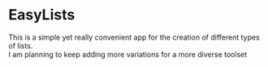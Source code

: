 # EasyLists

This is a simple yet really convenient app for the creation of different types of lists.
<br>I am planning to keep adding more variations for a more diverse toolset 
